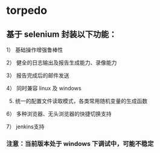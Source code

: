# torpedo
## 基于 selenium 封装以下功能：

1） 基础操作增强鲁棒性

2） 健全的日志输出及报告生成能力、录像能力

3） 报告完成后的邮件发送

4） 同时兼容 linux 及 windows

5)  统一的配置文件读取模式，各类常用随机变量的生成函数

6） 多种浏览器、无头浏览器的快捷切换支持

7） jenkins支持


### 注意：当前版本处于 windows 下调试中，可能不稳定
